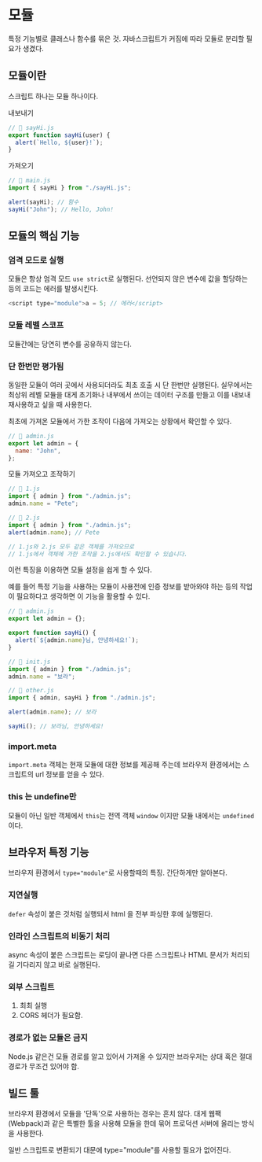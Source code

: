 # 모듈

특정 기능별로 클래스나 함수를 묶은 것. 자바스크립트가 커짐에 따라 모듈로 분리할 필요가 생겼다.

## 모듈이란

스크립트 하나는 모듈 하나이다.

내보내기

```js
// 📁 sayHi.js
export function sayHi(user) {
  alert(`Hello, ${user}!`);
}
```

가져오기

```js
// 📁 main.js
import { sayHi } from "./sayHi.js";

alert(sayHi); // 함수
sayHi("John"); // Hello, John!
```

## 모듈의 핵심 기능

### 엄격 모드로 실행

모듈은 항상 엄격 모드 `use strict`로 실행된다. 선언되지 않은 변수에 값을 할당하는 등의 코드는 에러를 발생시킨다.

```js
<script type="module">a = 5; // 에러</script>
```

### 모듈 레벨 스코프

모듈간에는 당연히 변수를 공유하지 않는다.

### 단 한번만 평가됨

동일한 모듈이 여러 곳에서 사용되더라도 최초 호출 시 단 한번만 실행된다. 실무에서는 최상위 레벨 모듈을 대게 초기화나 내부에서 쓰이는 데이터 구조를 만들고 이를 내보내 재사용하고 싶을 때 사용한다.

최초에 가져온 모듈에서 가한 조작이 다음에 가져오는 상황에서 확인할 수 있다.

```js
// 📁 admin.js
export let admin = {
  name: "John",
};
```

모듈 가져오고 조작하기

```js
// 📁 1.js
import { admin } from "./admin.js";
admin.name = "Pete";

// 📁 2.js
import { admin } from "./admin.js";
alert(admin.name); // Pete

// 1.js와 2.js 모두 같은 객체를 가져오므로
// 1.js에서 객체에 가한 조작을 2.js에서도 확인할 수 있습니다.
```

이런 특징을 이용하면 모듈 설정을 쉽게 할 수 있다.

예를 들어 특정 기능을 사용하는 모듈이 사용전에 인증 정보를 받아와야 하는 등의 작업이 필요하다고 생각하면 이 기능을 활용할 수 있다.

```js
// 📁 admin.js
export let admin = {};

export function sayHi() {
  alert(`${admin.name}님, 안녕하세요!`);
}
```

```js
// 📁 init.js
import { admin } from "./admin.js";
admin.name = "보라";
```

```js
// 📁 other.js
import { admin, sayHi } from "./admin.js";

alert(admin.name); // 보라

sayHi(); // 보라님, 안녕하세요!
```

### import.meta

`import.meta` 객체는 현재 모듈에 대한 정보를 제공해 주는데 브라우저 환경에서는 스크립트의 url 정보를 얻을 수 있다.

### this 는 undefine만

모듈이 아닌 일반 객체에서 `this`는 전역 객체 `window` 이지만 모듈 내에서는 `undefined`이다.

## 브라우저 특정 기능

브라우저 환경에서 `type="module"`로 사용할때의 특징. 간단하게만 알아본다.

### 지연실행

`defer` 속성이 붙은 것처럼 실행되서 html 을 전부 파싱한 후에 실행된다.

### 인라인 스크립트의 비동기 처리

async 속성이 붙은 스크립트는 로딩이 끝나면 다른 스크립트나 HTML 문서가 처리되길 기다리지 않고 바로 실행된다.

### 외부 스크립트

1. 최최 실행
2. CORS 헤더가 필요함.

### 경로가 없는 모듈은 금지

Node.js 같은건 모듈 경로를 알고 있어서 가져올 수 있지만 브라우저는 상대 혹은 절대 경로가 무조건 있어야 함.

## 빌드 툴

브라우저 환경에서 모듈을 '단독'으로 사용하는 경우는 흔치 않다. 대게 웹팩(Webpack)과 같은 특별한 툴을 사용해 모듈을 한데 묶어 프로덕션 서버에 올리는 방식을 사용한다.

일반 스크립트로 변환되기 대문에 type="module"를 사용할 필요가 없어진다.
